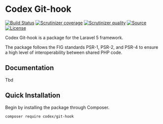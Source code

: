 Codex Git-hook
====================

[![Build Status](https://img.shields.io/travis/codex/git-hook.svg?&style=flat-square)](https://travis-ci.org/codex/git-hook)
[![Scrutinizer coverage](https://img.shields.io/scrutinizer/coverage/g/codex/git-hook.svg?&style=flat-square)](https://scrutinizer-ci.com/g/codex/git-hook)
[![Scrutinizer quality](https://img.shields.io/scrutinizer/g/codex/git-hook.svg?&style=flat-square)](https://scrutinizer-ci.com/g/codex/git-hook)
[![Source](http://img.shields.io/badge/source-codex/git-hook-blue.svg?style=flat-square)](https://github.com/codex/git-hook)
[![License](http://img.shields.io/badge/license-MIT-brightgreen.svg?style=flat-square)](https://tldrlegal.com/license/mit-license)

Codex Git-hook is a package for the Laravel 5 framework.

The package follows the FIG standards PSR-1, PSR-2, and PSR-4 to ensure a high level of interoperability between shared PHP code.

Documentation
-------------
Tbd

Quick Installation
------------------
Begin by installing the package through Composer.

```bash
composer require codex/git-hook
```

